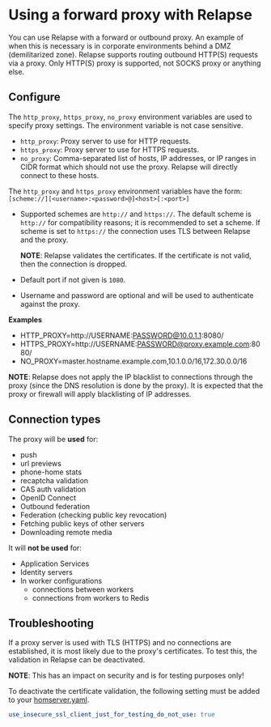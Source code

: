 # Using a forward proxy with Relapse

You can use Relapse with a forward or outbound proxy. An example of when
this is necessary is in corporate environments behind a DMZ (demilitarized zone).
Relapse supports routing outbound HTTP(S) requests via a proxy. Only HTTP(S)
proxy is supported, not SOCKS proxy or anything else.

## Configure

The `http_proxy`, `https_proxy`, `no_proxy` environment variables are used to
specify proxy settings. The environment variable is not case sensitive.
- `http_proxy`: Proxy server to use for HTTP requests.
- `https_proxy`: Proxy server to use for HTTPS requests.
- `no_proxy`: Comma-separated list of hosts, IP addresses, or IP ranges in CIDR
  format which should not use the proxy. Relapse will directly connect to these hosts.

The `http_proxy` and `https_proxy` environment variables have the form: `[scheme://][<username>:<password>@]<host>[:<port>]`
- Supported schemes are `http://` and `https://`. The default scheme is `http://`
  for compatibility reasons; it is recommended to set a scheme. If scheme is set
  to `https://` the connection uses TLS between Relapse and the proxy.

  **NOTE**: Relapse validates the certificates. If the certificate is not
  valid, then the connection is dropped.
- Default port if not given is `1080`.
- Username and password are optional and will be used to authenticate against
  the proxy.

**Examples**
- HTTP_PROXY=http://USERNAME:PASSWORD@10.0.1.1:8080/
- HTTPS_PROXY=http://USERNAME:PASSWORD@proxy.example.com:8080/
- NO_PROXY=master.hostname.example.com,10.1.0.0/16,172.30.0.0/16

**NOTE**:
Relapse does not apply the IP blacklist to connections through the proxy (since
the DNS resolution is done by the proxy). It is expected that the proxy or firewall
will apply blacklisting of IP addresses.

## Connection types

The proxy will be **used** for:

- push
- url previews
- phone-home stats
- recaptcha validation
- CAS auth validation
- OpenID Connect
- Outbound federation
- Federation (checking public key revocation)
- Fetching public keys of other servers
- Downloading remote media

It will **not be used** for:

- Application Services
- Identity servers
- In worker configurations
  - connections between workers
  - connections from workers to Redis

## Troubleshooting

If a proxy server is used with TLS (HTTPS) and no connections are established,
it is most likely due to the proxy's certificates. To test this, the validation
in Relapse can be deactivated.

**NOTE**: This has an impact on security and is for testing purposes only!

To deactivate the certificate validation, the following setting must be added to
your [homserver.yaml](../usage/configuration/homeserver_sample_config.md).

```yaml
use_insecure_ssl_client_just_for_testing_do_not_use: true
```
